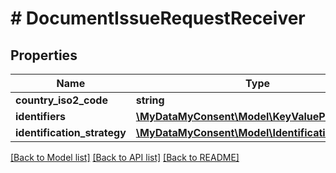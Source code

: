 # # DocumentIssueRequestReceiver

## Properties

Name | Type | Description | Notes
------------ | ------------- | ------------- | -------------
**country_iso2_code** | **string** |  |
**identifiers** | [**\MyDataMyConsent\Model\KeyValuePair[]**](KeyValuePair.md) |  |
**identification_strategy** | [**\MyDataMyConsent\Model\IdentificationStrategy**](IdentificationStrategy.md) |  |

[[Back to Model list]](../../README.md#models) [[Back to API list]](../../README.md#endpoints) [[Back to README]](../../README.md)
